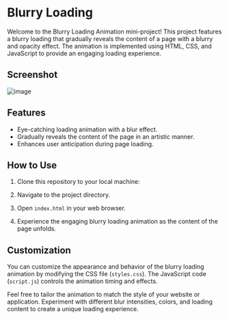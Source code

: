# Blurry Loading 

Welcome to the Blurry Loading Animation mini-project! This project features a blurry loading that gradually reveals the content of a page with a blurry and opacity effect. The animation is implemented using HTML, CSS, and JavaScript to provide an engaging loading experience.

## Screenshot
![image](https://github.com/Ahmed-Abou-Emran/Reactify-Mini-Projects/assets/64327685/13d0b0cc-b4a9-4125-aff0-f50536aea48d)


## Features

- Eye-catching loading animation with a blur effect.
- Gradually reveals the content of the page in an artistic manner.
- Enhances user anticipation during page loading.

## How to Use

1. Clone this repository to your local machine:

2. Navigate to the project directory.

3. Open `index.html` in your web browser.

4. Experience the engaging blurry loading animation as the content of the page unfolds.

## Customization

You can customize the appearance and behavior of the blurry loading animation by modifying the CSS file (`styles.css`). The JavaScript code (`script.js`) controls the animation timing and effects.

Feel free to tailor the animation to match the style of your website or application. Experiment with different blur intensities, colors, and loading content to create a unique loading experience.
